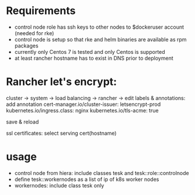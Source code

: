 # Requirements

* control node role has ssh keys to other nodes to $dockeruser account (needed for rke)
* control node is setup so that rke and helm binaries are available as rpm packages
* currently only Centos 7 is tested and only Centos is supported
* at least rancher hostname has to exist in DNS prior to deployment

# Rancher let's encrypt:

 cluster -> system -> load balancing -> rancher -> edit
 labels & annotations:
 add annotation
 cert-manager.io/cluster-issuer: letsencrypt-prod
 kubernetes.io/ingress.class: nginx
 kubernetes.io/tls-acme: true

 save & reload

 ssl certificates: select serving cert(hostname)

# usage

* control node from hiera: include classes tesk and tesk::role::controlnode
* define tesk::workernodes as a list of ip of k8s worker nodes
* workernodes: include class tesk only
